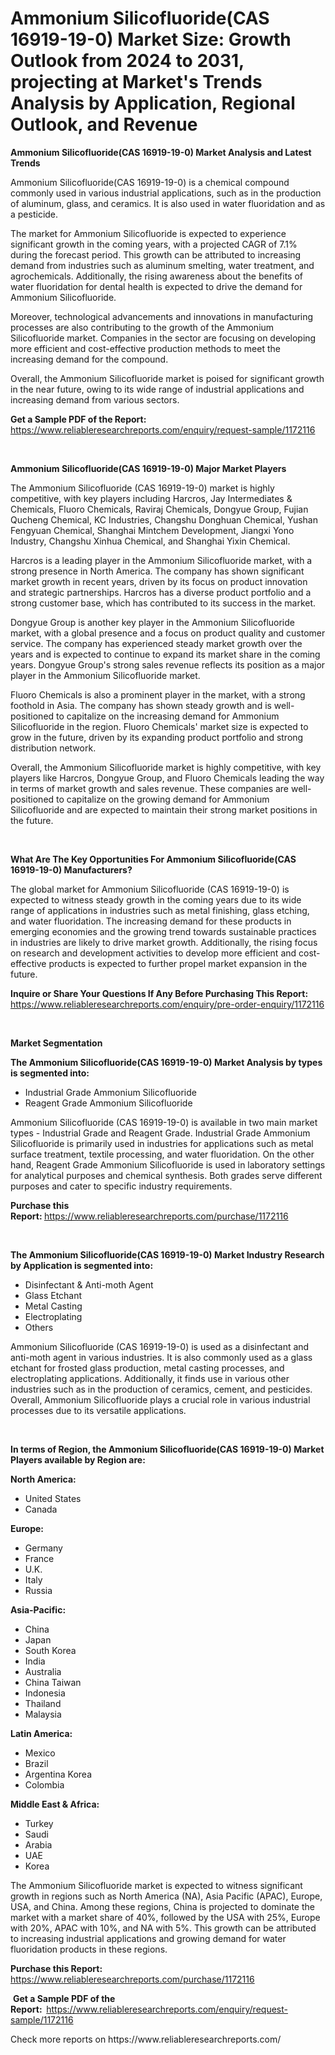 <p><h1>Ammonium Silicofluoride(CAS 16919-19-0) Market Size: Growth Outlook from 2024 to 2031, projecting at Market's Trends Analysis by Application, Regional Outlook, and Revenue</h1></p><p><strong>Ammonium Silicofluoride(CAS 16919-19-0) Market Analysis and Latest Trends</strong></p>
<p><p>Ammonium Silicofluoride(CAS 16919-19-0) is a chemical compound commonly used in various industrial applications, such as in the production of aluminum, glass, and ceramics. It is also used in water fluoridation and as a pesticide.</p><p>The market for Ammonium Silicofluoride is expected to experience significant growth in the coming years, with a projected CAGR of 7.1% during the forecast period. This growth can be attributed to increasing demand from industries such as aluminum smelting, water treatment, and agrochemicals. Additionally, the rising awareness about the benefits of water fluoridation for dental health is expected to drive the demand for Ammonium Silicofluoride.</p><p>Moreover, technological advancements and innovations in manufacturing processes are also contributing to the growth of the Ammonium Silicofluoride market. Companies in the sector are focusing on developing more efficient and cost-effective production methods to meet the increasing demand for the compound.</p><p>Overall, the Ammonium Silicofluoride market is poised for significant growth in the near future, owing to its wide range of industrial applications and increasing demand from various sectors.</p></p>
<p><strong>Get a Sample PDF of the Report:&nbsp;</strong> <a href="https://www.reliableresearchreports.com/enquiry/request-sample/1172116">https://www.reliableresearchreports.com/enquiry/request-sample/1172116</a></p>
<p>&nbsp;</p>
<p><strong>Ammonium Silicofluoride(CAS 16919-19-0) Major Market Players</strong></p>
<p><p>The Ammonium Silicofluoride (CAS 16919-19-0) market is highly competitive, with key players including Harcros, Jay Intermediates & Chemicals, Fluoro Chemicals, Raviraj Chemicals, Dongyue Group, Fujian Qucheng Chemical, KC Industries, Changshu Donghuan Chemical, Yushan Fengyuan Chemical, Shanghai Mintchem Development, Jiangxi Yono Industry, Changshu Xinhua Chemical, and Shanghai Yixin Chemical.</p><p>Harcros is a leading player in the Ammonium Silicofluoride market, with a strong presence in North America. The company has shown significant market growth in recent years, driven by its focus on product innovation and strategic partnerships. Harcros has a diverse product portfolio and a strong customer base, which has contributed to its success in the market.</p><p>Dongyue Group is another key player in the Ammonium Silicofluoride market, with a global presence and a focus on product quality and customer service. The company has experienced steady market growth over the years and is expected to continue to expand its market share in the coming years. Dongyue Group's strong sales revenue reflects its position as a major player in the Ammonium Silicofluoride market.</p><p>Fluoro Chemicals is also a prominent player in the market, with a strong foothold in Asia. The company has shown steady growth and is well-positioned to capitalize on the increasing demand for Ammonium Silicofluoride in the region. Fluoro Chemicals' market size is expected to grow in the future, driven by its expanding product portfolio and strong distribution network.</p><p>Overall, the Ammonium Silicofluoride market is highly competitive, with key players like Harcros, Dongyue Group, and Fluoro Chemicals leading the way in terms of market growth and sales revenue. These companies are well-positioned to capitalize on the growing demand for Ammonium Silicofluoride and are expected to maintain their strong market positions in the future.</p></p>
<p>&nbsp;</p>
<p><strong>What Are The Key Opportunities For Ammonium Silicofluoride(CAS 16919-19-0) Manufacturers?</strong></p>
<p><p>The global market for Ammonium Silicofluoride (CAS 16919-19-0) is expected to witness steady growth in the coming years due to its wide range of applications in industries such as metal finishing, glass etching, and water fluoridation. The increasing demand for these products in emerging economies and the growing trend towards sustainable practices in industries are likely to drive market growth. Additionally, the rising focus on research and development activities to develop more efficient and cost-effective products is expected to further propel market expansion in the future.</p></p>
<p><strong>Inquire or Share Your Questions If Any Before Purchasing This Report:</strong> <a href="https://www.reliableresearchreports.com/enquiry/pre-order-enquiry/1172116">https://www.reliableresearchreports.com/enquiry/pre-order-enquiry/1172116</a></p>
<p>&nbsp;</p>
<p><strong>Market Segmentation</strong></p>
<p><strong>The Ammonium Silicofluoride(CAS 16919-19-0) Market Analysis by types is segmented into:</strong></p>
<p><ul><li>Industrial Grade Ammonium Silicofluoride</li><li>Reagent Grade Ammonium Silicofluoride</li></ul></p>
<p><p>Ammonium Silicofluoride (CAS 16919-19-0) is available in two main market types - Industrial Grade and Reagent Grade. Industrial Grade Ammonium Silicofluoride is primarily used in industries for applications such as metal surface treatment, textile processing, and water fluoridation. On the other hand, Reagent Grade Ammonium Silicofluoride is used in laboratory settings for analytical purposes and chemical synthesis. Both grades serve different purposes and cater to specific industry requirements.</p></p>
<p><strong>Purchase this Report:&nbsp;</strong><a href="https://www.reliableresearchreports.com/purchase/1172116">https://www.reliableresearchreports.com/purchase/1172116</a></p>
<p>&nbsp;</p>
<p><strong>The Ammonium Silicofluoride(CAS 16919-19-0) Market Industry Research by Application is segmented into:</strong></p>
<p><ul><li>Disinfectant & Anti-moth Agent</li><li>Glass Etchant</li><li>Metal Casting</li><li>Electroplating</li><li>Others</li></ul></p>
<p><p>Ammonium Silicofluoride (CAS 16919-19-0) is used as a disinfectant and anti-moth agent in various industries. It is also commonly used as a glass etchant for frosted glass production, metal casting processes, and electroplating applications. Additionally, it finds use in various other industries such as in the production of ceramics, cement, and pesticides. Overall, Ammonium Silicofluoride plays a crucial role in various industrial processes due to its versatile applications.</p></p>
<p>&nbsp;</p>
<p><strong>In terms of Region, the Ammonium Silicofluoride(CAS 16919-19-0) Market Players available by Region are:</strong></p>
<p>
    <p> <strong> North America: </strong>
        <ul>
            <li>United States</li>
            <li>Canada</li>
        </ul>
        </p> 
    <p> <strong> Europe: </strong>
        <ul>
            <li>Germany</li>
            <li>France</li>
            <li>U.K.</li>
            <li>Italy</li>
            <li>Russia</li>
        </ul>
        </p> 
    <p> <strong> Asia-Pacific: </strong>
        <ul>
            <li>China</li>
            <li>Japan</li>
            <li>South Korea</li>
            <li>India</li>
            <li>Australia</li>
            <li>China Taiwan</li>
            <li>Indonesia</li>
            <li>Thailand</li>
            <li>Malaysia</li>
        </ul>
        </p> 
    <p> <strong> Latin America: </strong>
        <ul>
            <li>Mexico</li>
            <li>Brazil</li>
            <li>Argentina Korea</li>
            <li>Colombia</li>
        </ul>
        </p> 
    <p> <strong> Middle East & Africa: </strong>
        <ul>
            <li>Turkey</li>
            <li>Saudi</li>
            <li>Arabia</li>
            <li>UAE</li>
            <li>Korea</li>
        </ul>
    </p>
    </p>
<p><p>The Ammonium Silicofluoride market is expected to witness significant growth in regions such as North America (NA), Asia Pacific (APAC), Europe, USA, and China. Among these regions, China is projected to dominate the market with a market share of 40%, followed by the USA with 25%, Europe with 20%, APAC with 10%, and NA with 5%. This growth can be attributed to increasing industrial applications and growing demand for water fluoridation products in these regions.</p></p>
<p><strong>Purchase this Report: </strong><a href="https://www.reliableresearchreports.com/purchase/1172116">https://www.reliableresearchreports.com/purchase/1172116</a></p>
<p>&nbsp;<strong>Get a Sample PDF of the Report:&nbsp;&nbsp;</strong><a href="https://www.reliableresearchreports.com/enquiry/request-sample/1172116">https://www.reliableresearchreports.com/enquiry/request-sample/1172116</a></p>
<p><strong></strong></p>
<p>Check more reports on https://www.reliableresearchreports.com/</p>